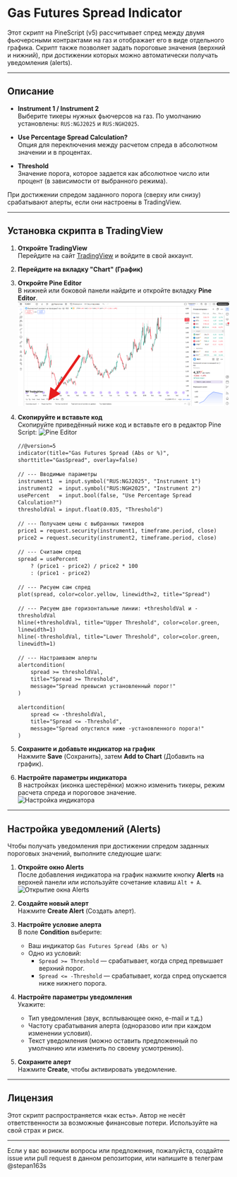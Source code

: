 # Gas Futures Spread Indicator

Этот скрипт на PineScript (v5) рассчитывает спред между двумя фьючерсными контрактами на газ и отображает его в виде отдельного графика. Скрипт также позволяет задать пороговые значения (верхний и нижний), при достижении которых можно автоматически получать уведомления (alerts).

---

## Описание

- **Instrument 1 / Instrument 2**  
  Выберите тикеры нужных фьючерсов на газ. По умолчанию установлены: `RUS:NGJ2025` и `RUS:NGH2025`.

- **Use Percentage Spread Calculation?**  
  Опция для переключения между расчетом спреда в абсолютном значении и в процентах.

- **Threshold**  
  Значение порога, которое задается как абсолютное число или процент (в зависимости от выбранного режима).

При достижении спредом заданного порога (сверху или снизу) срабатывают алерты, если они настроены в TradingView.

---

## Установка скрипта в TradingView

1. **Откройте TradingView**  
   Перейдите на сайт [TradingView](https://www.tradingview.com) и войдите в свой аккаунт.

2. **Перейдите на вкладку "Chart" (График)**  

3. **Откройте Pine Editor**  
   В нижней или боковой панели найдите и откройте вкладку **Pine Editor**.  
   ![Pine Editor](img/pine_editor.png)

4. **Скопируйте и вставьте код**  
   Скопируйте приведённый ниже код и вставьте его в редактор Pine Script:
   ![Pine Editor](img/pine_editor2.png)
   ```pine
   //@version=5
   indicator(title="Gas Futures Spread (Abs or %)", shorttitle="GasSpread", overlay=false)
   
   // --- Вводимые параметры
   instrument1  = input.symbol("RUS:NGJ2025", "Instrument 1")
   instrument2  = input.symbol("RUS:NGH2025", "Instrument 2")
   usePercent   = input.bool(false, "Use Percentage Spread Calculation?")
   thresholdVal = input.float(0.035, "Threshold")
   
   // --- Получаем цены с выбранных тикеров
   price1 = request.security(instrument1, timeframe.period, close)
   price2 = request.security(instrument2, timeframe.period, close)
   
   // --- Считаем спред
   spread = usePercent 
       ? (price1 - price2) / price2 * 100 
       : (price1 - price2)
   
   // --- Рисуем сам спред
   plot(spread, color=color.yellow, linewidth=2, title="Spread")
   
   // --- Рисуем две горизонтальные линии: +thresholdVal и -thresholdVal
   hline(+thresholdVal, title="Upper Threshold", color=color.green, linewidth=1)
   hline(-thresholdVal, title="Lower Threshold", color=color.green, linewidth=1)
   
   // --- Настраиваем алерты
   alertcondition(
       spread >= thresholdVal, 
       title="Spread >= Threshold", 
       message="Spread превысил установленный порог!"
   )
   
   alertcondition(
       spread <= -thresholdVal, 
       title="Spread <= -Threshold", 
       message="Spread опустился ниже -установленного порога!"
   )
   ```

5. **Сохраните и добавьте индикатор на график**  
   Нажмите **Save** (Сохранить), затем **Add to Chart** (Добавить на график).

6. **Настройте параметры индикатора**  
   В настройках (иконка шестерёнки) можно изменить тикеры, режим расчета спреда и пороговое значение.  
   ![Настройка индикатора](img/indicator_setup.png)

---

## Настройка уведомлений (Alerts)

Чтобы получать уведомления при достижении спредом заданных пороговых значений, выполните следующие шаги:

1. **Откройте окно Alerts**  
   После добавления индикатора на график нажмите кнопку **Alerts** на верхней панели или используйте сочетание клавиш `Alt + A`.  
   ![Открытие окна Alerts](img/alerts_setup.png)

2. **Создайте новый алерт**  
   Нажмите **Create Alert** (Создать алерт).

3. **Настройте условие алерта**  
   В поле **Condition** выберите:
   - Ваш индикатор `Gas Futures Spread (Abs or %)`
   - Одно из условий:
     - `Spread >= Threshold` — срабатывает, когда спред превышает верхний порог.
     - `Spread <= -Threshold` — срабатывает, когда спред опускается ниже нижнего порога.

4. **Настройте параметры уведомления**  
   Укажите:
   - Тип уведомления (звук, всплывающее окно, e-mail и т.д.)
   - Частоту срабатывания алерта (одноразово или при каждом изменении условия).
   - Текст уведомления (можно оставить предложенный по умолчанию или изменить по своему усмотрению).

5. **Сохраните алерт**  
   Нажмите **Create**, чтобы активировать уведомление.

---

## Лицензия

Этот скрипт распространяется «как есть». Автор не несёт ответственности за возможные финансовые потери. Используйте на свой страх и риск.

---

Если у вас возникли вопросы или предложения, пожалуйста, создайте issue или pull request в данном репозитории, или напишите в телеграм @stepan163s
